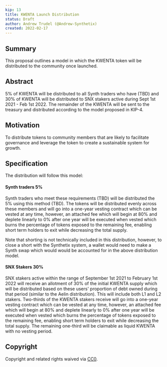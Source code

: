 ```yaml
---
kip: 13
title: KWENTA Launch Distribution 
status: Draft
author: Andrew Trudel (@Andrew-Synthetix)
created: 2022-02-17
---
```


## Summary

This proposal outlines a model in which the KWENTA token will be distributed to the community once launched. 

## Abstract

5% of KWENTA will be distributed to all Synth traders who have (TBD) and 30% of KWENTA will be distributed to SNX stakers active during Sept 1st 2021 - Feb 1st 2022. The remainder of the KWENTA will be sent to the treasury and distributed according to the model proposed in KIP-4. 

## Motivation

To distribute tokens to community members that are likely to facilitate governance and leverage the token to create a sustainable system for growth. 

## Specification

The distribution will follow this model: 

#### Synth traders 5% 

Synth traders who meet these requirements (TBD) will be distributed the 5% using this method (TBD). The tokens will be distributed evenly across these members and will go into a one-year vesting contract which can be vested at any time, however, an attached fee which will begin at 80% and deplete linearly to 0% after one year will be executed when vested which burns the percentage of tokens exposed to the remaining fee, enabling short term holders to exit while decreasing the total supply. 

Note that shorting is not technically included in this distribution, however, to close a short with the Synthetix system, a wallet would need to make a Synth swap which would would be accounted for in the above distribution model. 


#### SNX Stakers 30% 


SNX stakers active within the range of September 1st 2021 to February 1st 2022 will receive an allotment of 30% of the initial KWENTA supply which will be distributed based on these users' proportion of debt owned during that period (similar to the Aelin distribution). This will include both L1 and L2 stakers. Two-thirds of the KWENTA stakers receive will go into a one-year vesting contract which can be vested at any time, however, an attached fee which will begin at 80% and deplete linearly to 0% after one year will be executed when vested which burns the percentage of tokens exposed to the remaining fee, enabling short term holders to exit while decreasing the total supply. The remaining one-third will be claimable as liquid KWENTA with no vesting period. 

## Copyright

Copyright and related rights waived via [CC0](https://creativecommons.org/publicdomain/zero/1.0/).
